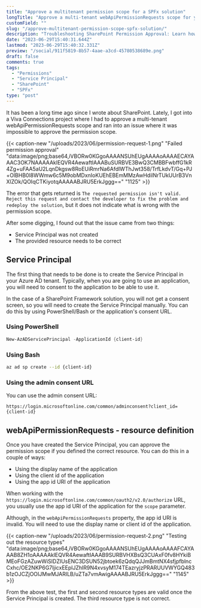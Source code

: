 ```yaml
---
title: "Approve a multitenant permission scope for a SPFx solution"
longTitle: "Approve a multi-tenant webApiPermissionRequests scope for your SPFx solution"
customField: ""
slug: "/approve-multitenant-permission-scope-spfx-solution/"
description: "Troubleshooting SharePoint Permission Approval: Learn how to create a Service Principal and define the correct resource for successful permission scope approval"
date: "2023-06-29T15:40:31.644Z"
lastmod: "2023-06-29T15:40:32.331Z"
preview: "/social/911f5819-8b57-4aae-a3cd-45780538689e.png"
draft: false
comments: true
tags:
  - "Permissions"
  - "Service Principal"
  - "SharePoint"
  - "SPFx"
type: "post"
---
```



It has been a long time ago since I wrote about SharePoint. Lately, I got into a Viva Connections project where I had to approve a multi-tenant webApiPermissionRequests scope and ran into an issue where it was impossible to approve the permission scope.

{{< caption-new "/uploads/2023/06/permission-request-1.png" "Failed permission approval"  "data:image/png;base64,iVBORw0KGgoAAAANSUhEUgAAAAoAAAAECAYAAAC3OK7NAAAAAklEQVR4AewaftIAAABuSURBVE3BwQ3CMBBFwbffG1kR4Zg+uFAA5aU2LqnDkgsw8RoEUiRmrNa6AfdlWThJwt358/TrfLkdvT/Gq+PJ+OlBHB0l8WWmw6c5M9obMDxnIoKUEhEBEmMMzAwHdilNrTUkUUrB3VnXlZOk/QOIqCTKiyotqAAAAABJRU5ErkJggg==" "1125" >}}

The error that gets returned is `The requested permission isn't valid. Reject this request and contact the developer to fix the problem and redeploy the solution`, but it does not indicate what is wrong with the permission scope.

After some digging, I found out that the issue came from two things:

- Service Principal was not created
- The provided resource needs to be correct

## Service Principal

The first thing that needs to be done is to create the Service Principal in your Azure AD tenant. Typically, when you are going to use an application, you will need to consent to the application to be able to use it.

In the case of a SharePoint Framework solution, you will not get a consent screen, so you will need to create the Service Principal manually. You can do this by using PowerShell/Bash or the application's consent URL.

### Using PowerShell

```powershell
New-AzADServicePrincipal -ApplicationId {client-id}
```

### Using Bash

```bash
az ad sp create --id {client-id}
```

### Using the admin consent URL

You can use the admin consent URL:

```text
https://login.microsoftonline.com/common/adminconsent?client_id={client-id}
```

## webApiPermissionRequests - resource definition

Once you have created the Service Principal, you can approve the permission scope if you defined the correct resource. You can do this in a couple of ways:

- Using the display name of the application
- Using the client id of the application
- Using the app id URI of the application

When working with the `https://login.microsoftonline.com/common/oauth2/v2.0/authorize` URL, you usually use the app id URI of the application for the `scope` parameter.

Although, in the `webApiPermissionRequests` property, the app id URI is invalid. You will need to use the display name or client id of the application.

{{< caption-new "/uploads/2023/06/permission-request-2.png" "Testing out the resource types"  "data:image/png;base64,iVBORw0KGgoAAAANSUhEUgAAAAoAAAAFCAYAAAB8ZH1oAAAAAklEQVR4AewaftIAAAB9SURBVHXBsQ3CUAxF0fv8HYkiBMEoFGzAZuwWiSIDZIUsENC3DSUN52jbtoek6zQdqQJJmBmtNX4sfjpfblncCxhc/OE2NKP6G7IjicxEEplJZhIR9N4xvsyM174TEazryjzPRARUUVWYGQ483b1zOJCZjOOIJMwMJARILB/uZTa7vmAwigAAAABJRU5ErkJggg==" "1145" >}}

From the above test, the first and second resource types are valid once the Service Principal is created. The third resource type is not correct.
